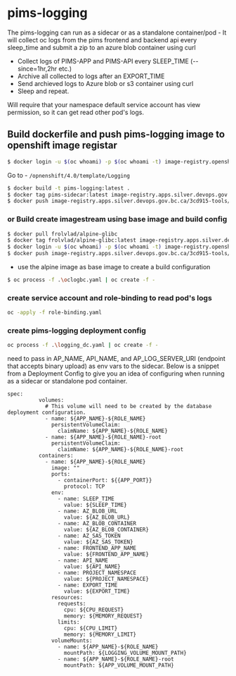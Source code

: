 # pims-logging

The pims-logging can run as a sidecar or as a standalone container/pod - It will collect oc logs from the pims frontend and backend api every sleep_time and submit a zip to an azure blob container using curl

- Collect logs of PIMS-APP and PIMS-API every SLEEP_TIME (--since=1hr,2hr etc.)
- Archive all collected to logs after an EXPORT_TIME
- Send archieved logs to Azure blob or s3 container using curl
- Sleep and repeat.

Will require that your namespace default service account has view permission, so it can get read other pod's logs.

## Build dockerfile and push pims-logging image to openshift image registar

```bash
$ docker login -u $(oc whoami) -p $(oc whoami -t) image-registry.openshift-image-registry
```

Go to - `/opnenshift/4.0/template/Logging`

```bash
$ docker build -t pims-logging:latest .
$ docker tag pims-sidecar:latest image-registry.apps.silver.devops.gov.bc.ca/3cd915-tools/pims-logging:latest
$ docker push image-registry.apps.silver.devops.gov.bc.ca/3cd915-tools/pims-logging:latest
```

### or Build create imagestream using base image and build config

```bash
$ docker pull frolvlad/alpine-glibc
$ docker tag frolvlad/alpine-glibc:latest image-registry.apps.silver.devops.gov.bc.ca/3cd915-tools/alpine-base:latest
$ docker login -u $(oc whoami) -p $(oc whoami -t) image-registry.openshift-image-registry
$ docker push image-registry.apps.silver.devops.gov.bc.ca/3cd915-tools/alpine-base:latest
```

- use the alpine image as base image to create a build configuration

```bash
$ oc process -f .\oclogbc.yaml | oc create -f -
```

### create service account and role-binding to read pod's logs

```bash
oc -apply -f role-binding.yaml
```

### create pims-logging deployment config

```bash
oc process -f .\logging_dc.yaml | oc create -f -
```

need to pass in AP_NAME, API_NAME, and AP_LOG_SERVER_URI (endpoint that accepts binary upload) as env vars to the sidecar. Below is a snippet from a Deployment Config to give you an idea of configuring when running as a sidecar or standalone pod container.

```
spec:
          volumes:
            # This volume will need to be created by the database deployment configuration.
            - name: ${APP_NAME}-${ROLE_NAME}
              persistentVolumeClaim:
                claimName: ${APP_NAME}-${ROLE_NAME}
            - name: ${APP_NAME}-${ROLE_NAME}-root
              persistentVolumeClaim:
                claimName: ${APP_NAME}-${ROLE_NAME}-root
          containers:
            - name: ${APP_NAME}-${ROLE_NAME}
              image: ""
              ports:
                - containerPort: ${{APP_PORT}}
                  protocol: TCP
              env:
                - name: SLEEP_TIME
                  value: ${SLEEP_TIME}
                - name: AZ_BLOB_URL
                  value: ${AZ_BLOB_URL}
                - name: AZ_BLOB_CONTAINER
                  value: ${AZ_BLOB_CONTAINER}
                - name: AZ_SAS_TOKEN
                  value: ${AZ_SAS_TOKEN}
                - name: FRONTEND_APP_NAME
                  value: ${FRONTEND_APP_NAME}
                - name: API_NAME
                  value: ${API_NAME}
                - name: PROJECT_NAMESPACE
                  value: ${PROJECT_NAMESPACE}
                - name: EXPORT_TIME
                  value: ${EXPORT_TIME}
              resources:
                requests:
                  cpu: ${CPU_REQUEST}
                  memory: ${MEMORY_REQUEST}
                limits:
                  cpu: ${CPU_LIMIT}
                  memory: ${MEMORY_LIMIT}
              volumeMounts:
                - name: ${APP_NAME}-${ROLE_NAME}
                  mountPath: ${LOGGING_VOLUME_MOUNT_PATH}
                - name: ${APP_NAME}-${ROLE_NAME}-root
                  mountPath: ${APP_VOLUME_MOUNT_PATH}
```
